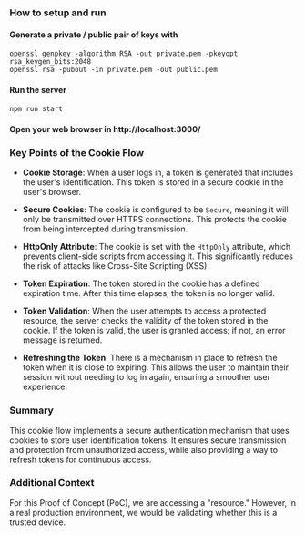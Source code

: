 ### How to setup and run

#### Generate a private / public pair of keys with

```
openssl genpkey -algorithm RSA -out private.pem -pkeyopt rsa_keygen_bits:2048
openssl rsa -pubout -in private.pem -out public.pem
```

#### Run the server

```
npm run start
```

#### Open your web browser in http://localhost:3000/

### Key Points of the Cookie Flow

- **Cookie Storage**: When a user logs in, a token is generated that includes the user's identification. This token is stored in a secure cookie in the user's browser.

- **Secure Cookies**: The cookie is configured to be `Secure`, meaning it will only be transmitted over HTTPS connections. This protects the cookie from being intercepted during transmission.

- **HttpOnly Attribute**: The cookie is set with the `HttpOnly` attribute, which prevents client-side scripts from accessing it. This significantly reduces the risk of attacks like Cross-Site Scripting (XSS).

- **Token Expiration**: The token stored in the cookie has a defined expiration time. After this time elapses, the token is no longer valid.

- **Token Validation**: When the user attempts to access a protected resource, the server checks the validity of the token stored in the cookie. If the token is valid, the user is granted access; if not, an error message is returned.

- **Refreshing the Token**: There is a mechanism in place to refresh the token when it is close to expiring. This allows the user to maintain their session without needing to log in again, ensuring a smoother user experience.

### Summary

This cookie flow implements a secure authentication mechanism that uses cookies to store user identification tokens. It ensures secure transmission and protection from unauthorized access, while also providing a way to refresh tokens for continuous access.

### Additional Context

For this Proof of Concept (PoC), we are accessing a "resource." However, in a real production environment, we would be validating whether this is a trusted device.
